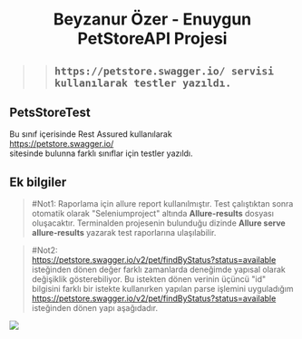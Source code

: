 <h1 align="center"> Beyzanur Özer - Enuygun PetStoreAPI Projesi </h1>

> >##  ``` https://petstore.swagger.io/ servisi kullanılarak testler yazıldı.  ```

## PetsStoreTest
Bu sınıf içerisinde Rest Assured kullanılarak <br>https://petstore.swagger.io/<br> sitesinde bulunna farklı sınıflar için testler yazıldı.

## Ek bilgiler

> #Not1:
Raporlama için allure report kullanılmıştır. Test çalıştıktan sonra otomatik olarak "Seleniumproject" altında <b>Allure-results</b> dosyası oluşacaktır. Terminalden projesenin bulunduğu dizinde <b>Allure serve allure-results</b> yazarak test raporlarına ulaşılabilir.

> #Not2:
<br>https://petstore.swagger.io/v2/pet/findByStatus?status=available<br> isteğinden dönen değer farklı zamanlarda deneğimde yapısal olarak değişiklik gösterebiliyor.
Bu istekten dönen verinin üçüncü "id" bilgisini farklı bir istekte kullanırken yapılan parse işlemini uyguladığım <br>https://petstore.swagger.io/v2/pet/findByStatus?status=available<br> isteğinden dönen yapı aşağıdadır.

<img src="https://github.com/nurbeyza/EnUygunBitirmePetStoreAPI/blob/main/100%C4%B1.JPG" width="auto">

